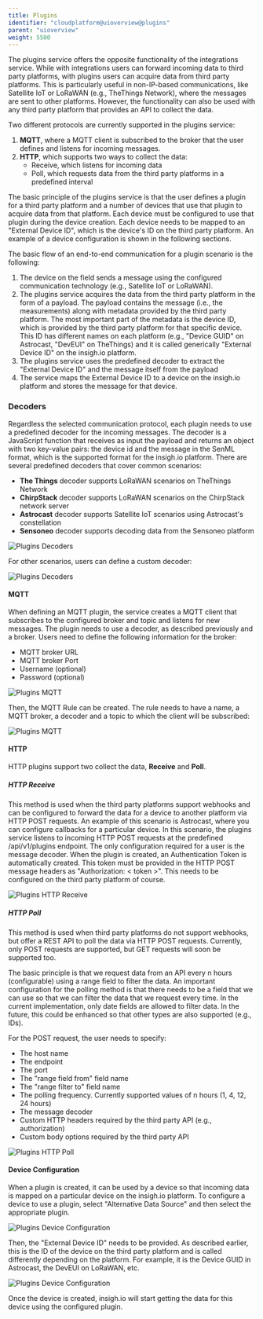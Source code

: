 ```yaml
---
title: Plugins
identifier: "cloudplatform@uioverview@plugins"
parent: "uioverview"
weight: 5500
---
```


The plugins service offers the opposite functionality of the integrations service. While with integrations users can forward incoming data to third party platforms, with plugins users can acquire data from third party platforms. This is particularly useful in non-IP-based communications, like Satellite IoT or LoRaWAN (e.g., TheThings Network), where the messages are sent to other platforms. However, the functionality can also be used with any third party platform that provides an API to collect the data.

Two different protocols are currently supported in the plugins service:

1. **MQTT**, where a MQTT client is subscribed to the broker that the user defines and listens for incoming messages.
2. **HTTP**, which supports two ways to collect the data:
   - Receive, which listens for incoming data
   - Poll, which requests data from the third party platforms in a predefined interval

The basic principle of the plugins service is that the user defines a plugin for a third party platform and a number of devices that use that plugin to acquire data from that platform. Each device must be configured to use that plugin during the device creation. Each device needs to be mapped to an "External Device ID", which is the device's ID on the third party platform. An example of a device configuration is shown in the following sections.

The basic flow of an end-to-end communication for a plugin scenario is the following:

1. The device on the field sends a message using the configured communication technology (e.g., Satellite IoT or LoRaWAN).
2. The plugins service acquires the data from the third party platform in the form of a payload. The payload contains the message (i.e., the measurements) along with metadata provided by the third party platform. The most important part of the metadata is the device ID, which is provided by the third party platform for that specific device. This ID has different names on each platform (e.g., "Device GUID" on Astrocast, "DevEUI" on TheThings) and it is called generically "External Device ID" on the insigh.io platform.
3. The plugins service uses the predefined decoder to extract the "External Device ID" and the message itself from the payload
4. The service maps the External Device ID to a device on the insigh.io platform and stores the message for that device.

### Decoders

Regardless the selected communication protocol, each plugin needs to use a predefined decoder for the incoming messages. The decoder is a JavaScript function that receives as input the payload and returns an object with two key-value pairs: the device id and the message in the SenML format, which is the supported format for the insigh.io platform. There are several predefined decoders that cover common scenarios:

- **The Things** decoder supports LoRaWAN scenarios on TheThings Network
- **ChirpStack** decoder supports LoRaWAN scenarios on the ChirpStack network server
- **Astrocast** decoder supports Satellite IoT scenarios using Astrocast's constellation
- **Sensoneo** decoder supports decoding data from the Sensoneo platform

![Plugins Decoders](/images/console_tutorial/plugins_all_decoders.png?width=60pc)

For other scenarios, users can define a custom decoder:

![Plugins Decoders](/images/console_tutorial/plugins_custom_decoder.png?width=60pc)

#### MQTT

When defining an MQTT plugin, the service creates a MQTT client that subscribes to the configured broker and topic and listens for new messages. The plugin needs to use a decoder, as described previously and a broker. Users need to define the following information for the broker:

- MQTT broker URL
- MQTT broker Port
- Username (optional)
- Password (optional)

![Plugins MQTT](/images/console_tutorial/plugins_mqtt_broker.png?width=60pc)

Then, the MQTT Rule can be created. The rule needs to have a name, a MQTT broker, a decoder and a topic to which the client will be subscribed:

![Plugins MQTT](/images/console_tutorial/plugins_mqtt_rule.png?width=60pc)

#### HTTP

HTTP plugins support two collect the data, **Receive** and **Poll**.

##### HTTP Receive

This method is used when the third party platforms support webhooks and can be configured to forward the data for a device to another platform via HTTP POST requests. An example of this scenario is Astrocast, where you can configure callbacks for a particular device. In this scenario, the plugins service listens to incoming HTTP POST requests at the predefined /api/v1/plugins endpoint. The only configuration required for a user is the message decoder. When the plugin is created, an Authentication Token is automatically created. This token must be provided in the HTTP POST message headers as "Authorization: < token >". This needs to be configured on the third party platform of course.

![Plugins HTTP Receive](/images/console_tutorial/plugins_http_receive.png?width=60pc)

##### HTTP Poll

This method is used when third party platforms do not support webhooks, but offer a REST API to poll the data via HTTP POST requests. Currently, only POST requests are supported, but GET requests will soon be supported too.

The basic principle is that we request data from an API every n hours (configurable) using a range field to filter the data. An important configuration for the polling method is that there needs to be a field that we can use so that we can filter the data that we request every time. In the current implementation, only date fields are allowed to filter data. In the future, this could be enhanced so that other types are also supported (e.g., IDs).

For the POST request, the user needs to specify:

- The host name
- The endpoint
- The port
- The "range field from" field name
- The "range filter to" field name
- The polling frequency. Currently supported values of n hours (1, 4, 12, 24 hours)
- The message decoder
- Custom HTTP headers required by the third party API (e.g., authorization)
- Custom body options required by the third party API

![Plugins HTTP Poll](/images/console_tutorial/plugins_http_poll.png?width=60pc)

#### Device Configuration

When a plugin is created, it can be used by a device so that incoming data is mapped on a particular device on the insigh.io platform. To configure a device to use a plugin, select "Alternative Data Source" and then select the appropriate plugin.

![Plugins Device Configuration](/images/console_tutorial/device_plugin.png?width=30pc)

Then, the "External Device ID" needs to be provided. As described earlier, this is the ID of the device on the third party platform and is called differently depending on the platform. For example, it is the Device GUID in Astrocast, the DevEUI on LoRaWAN, etc.

![Plugins Device Configuration](/images/console_tutorial/plugins_external_device_id.png?width=30pc)

Once the device is created, insigh.io will start getting the data for this device using the configured plugin.
